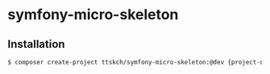 # symfony-micro-skeleton

## Installation

```bash
$ composer create-project ttskch/symfony-micro-skeleton:@dev {project-name}
```
